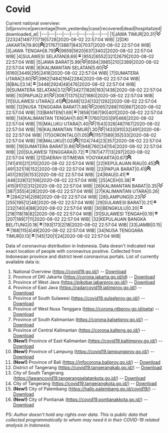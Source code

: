 # Covid
Current national overview:
|id|province|percentage|from_yesterday|case|recovered|dead|hospitalized|downloaded_at|
|---|---|---|---|---|---|---|---|---|
|1|JAWA TIMUR|20.31|![down](https://github.com/ariefrachmannn/covid/raw/master/img/rsz_down.png)|22324|14877|1719|5728|2020-08-02 22:57:04 WIB|
|2|DKI JAKARTA|19.80|![up](https://github.com/ariefrachmannn/covid/raw/master/img/rsz_img_186982.png)|21767|13887|843|7037|2020-08-02 22:57:04 WIB|
|3|JAWA TENGAH|8.79|![up](https://github.com/ariefrachmannn/covid/raw/master/img/rsz_img_186982.png)|9659|5620|637|3402|2020-08-02 22:57:04 WIB|
|4|SULAWESI SELATAN|8.69|![equal](https://github.com/ariefrachmannn/covid/raw/master/img/rsz_equal.png)|9552|6552|321|2679|2020-08-02 22:57:04 WIB|
|5|JAWA BARAT|5.99|![down](https://github.com/ariefrachmannn/covid/raw/master/img/rsz_down.png)|6584|3985|210|2389|2020-08-02 22:57:04 WIB|
|6|KALIMANTAN SELATAN|5.60|![down](https://github.com/ariefrachmannn/covid/raw/master/img/rsz_down.png)|6160|3449|295|2416|2020-08-02 22:57:04 WIB|
|7|SUMATERA UTARA|3.60|![down](https://github.com/ariefrachmannn/covid/raw/master/img/rsz_down.png)|3962|1484|194|2284|2020-08-02 22:57:04 WIB|
|8|BALI|3.14|![equal](https://github.com/ariefrachmannn/covid/raw/master/img/rsz_equal.png)|3448|2924|48|476|2020-08-02 22:57:04 WIB|
|9|SUMATERA SELATAN|3.12|![down](https://github.com/ariefrachmannn/covid/raw/master/img/rsz_down.png)|3427|1826|163|1438|2020-08-02 22:57:04 WIB|
|10|PAPUA|2.81|![down](https://github.com/ariefrachmannn/covid/raw/master/img/rsz_down.png)|3087|1375|32|1680|2020-08-02 22:57:04 WIB|
|11|SULAWESI UTARA|2.41|![up](https://github.com/ariefrachmannn/covid/raw/master/img/rsz_img_186982.png)|2648|1224|132|1292|2020-08-02 22:57:04 WIB|
|12|NUSA TENGGARA BARAT|1.88|![down](https://github.com/ariefrachmannn/covid/raw/master/img/rsz_down.png)|2065|1288|110|667|2020-08-02 22:57:04 WIB|
|13|BANTEN|1.69|![equal](https://github.com/ariefrachmannn/covid/raw/master/img/rsz_equal.png)|1858|1367|90|401|2020-08-02 22:57:04 WIB|
|14|KALIMANTAN TENGAH|1.60|![equal](https://github.com/ariefrachmannn/covid/raw/master/img/rsz_equal.png)|1760|1203|91|466|2020-08-02 22:57:04 WIB|
|15|MALUKU UTARA|1.40|![down](https://github.com/ariefrachmannn/covid/raw/master/img/rsz_down.png)|1543|328|48|1167|2020-08-02 22:57:04 WIB|
|16|KALIMANTAN TIMUR|1.30|![down](https://github.com/ariefrachmannn/covid/raw/master/img/rsz_down.png)|1433|910|32|491|2020-08-02 22:57:04 WIB|
|17|GORONTALO|1.05|![up](https://github.com/ariefrachmannn/covid/raw/master/img/rsz_img_186982.png)|1157|589|35|533|2020-08-02 22:57:04 WIB|
|18|MALUKU|1.02|![up](https://github.com/ariefrachmannn/covid/raw/master/img/rsz_img_186982.png)|1124|744|23|357|2020-08-02 22:57:04 WIB|
|19|SUMATERA BARAT|0.86|![down](https://github.com/ariefrachmannn/covid/raw/master/img/rsz_down.png)|948|760|34|154|2020-08-02 22:57:04 WIB|
|20|SULAWESI TENGGARA|0.72|![equal](https://github.com/ariefrachmannn/covid/raw/master/img/rsz_equal.png)|787|477|13|297|2020-08-02 22:57:04 WIB|
|21|DAERAH ISTIMEWA YOGYAKARTA|0.67|![up](https://github.com/ariefrachmannn/covid/raw/master/img/rsz_img_186982.png)|741|410|21|310|2020-08-02 22:57:04 WIB|
|22|KEPULAUAN RIAU|0.45|![up](https://github.com/ariefrachmannn/covid/raw/master/img/rsz_img_186982.png)|491|321|18|152|2020-08-02 22:57:04 WIB|
|23|PAPUA BARAT|0.41|![up](https://github.com/ariefrachmannn/covid/raw/master/img/rsz_img_186982.png)|451|292|6|153|2020-08-02 22:57:04 WIB|
|24|RIAU|0.41|![equal](https://github.com/ariefrachmannn/covid/raw/master/img/rsz_equal.png)|446|328|12|106|2020-08-02 22:57:04 WIB|
|25|ACEH|0.38|![equal](https://github.com/ariefrachmannn/covid/raw/master/img/rsz_equal.png)|415|91|12|312|2020-08-02 22:57:04 WIB|
|26|KALIMANTAN BARAT|0.35|![down](https://github.com/ariefrachmannn/covid/raw/master/img/rsz_down.png)|387|355|4|28|2020-08-02 22:57:04 WIB|
|27|KALIMANTAN UTARA|0.26|![equal](https://github.com/ariefrachmannn/covid/raw/master/img/rsz_equal.png)|284|214|2|68|2020-08-02 22:57:04 WIB|
|28|LAMPUNG|0.23|![down](https://github.com/ariefrachmannn/covid/raw/master/img/rsz_down.png)|255|195|12|48|2020-08-02 22:57:04 WIB|
|29|SULAWESI BARAT|0.21|![equal](https://github.com/ariefrachmannn/covid/raw/master/img/rsz_equal.png)|232|140|4|88|2020-08-02 22:57:04 WIB|
|30|BENGKULU|0.20|![equal](https://github.com/ariefrachmannn/covid/raw/master/img/rsz_equal.png)|218|118|18|82|2020-08-02 22:57:04 WIB|
|31|SULAWESI TENGAH|0.19|![equal](https://github.com/ariefrachmannn/covid/raw/master/img/rsz_equal.png)|207|189|7|11|2020-08-02 22:57:04 WIB|
|32|KEPULAUAN BANGKA BELITUNG|0.18|![equal](https://github.com/ariefrachmannn/covid/raw/master/img/rsz_equal.png)|193|173|2|18|2020-08-02 22:57:04 WIB|
|33|JAMBI|0.15|![equal](https://github.com/ariefrachmannn/covid/raw/master/img/rsz_equal.png)|168|115|4|49|2020-08-02 22:57:04 WIB|
|34|NUSA TENGGARA TIMUR|0.13|![equal](https://github.com/ariefrachmannn/covid/raw/master/img/rsz_equal.png)|145|120|1|24|2020-08-02 22:57:04 WIB|

Data of coronavirus distribution in Indonesia. Data doesn't indicated real exact location of people with coronavirus positive. Collected from Indonesian province and district level coronavirus portals. List of currently available data is:
1. National Overview (https://covid19.go.id/) -- [Download](https://www.dropbox.com/s/66ly270fw4y76fx/covid_nasional.csv?dl=0)
2. Province of DKI Jakarta (https://corona.jakarta.go.id/id) -- [Download](https://riwayat-file-covid-19-dki-jakarta-jakartagis.hub.arcgis.com/)
3. Province of West Java (https://pikobar.jabarprov.go.id/) -- [Download](https://www.dropbox.com/s/alg0zp60fylq6cn/covid_jabar.csv?dl=0)
4. Province of East Java (https://radarcovid19.jatimprov.go.id/) -- [Download](https://www.dropbox.com/sh/e7vtgcnl4ckbvr4/AADo9UMRDZvrhHn66qTHZOvNa?dl=0)
5. Province of South Sulawesi (https://covid19.sulselprov.go.id/) -- [Download](https://www.dropbox.com/s/z5ek23lwcztj7z7/covid_sulsel.csv?dl=0)
6. Province of West Nusa Tenggara (https://corona.ntbprov.go.id/peta) -- [Download](https://www.dropbox.com/s/4p2k93n42xx0c00/covid_ntb.csv?dl=0)
7. Province of South Kalimantan (https://corona.kalselprov.go.id/) -- [Download](https://www.dropbox.com/sh/7aa2kvz8lb04pzz/AADH1Oj5oFMw2mp-D3JStPRsa?dl=0)
8. Province of Central Kalimantan (https://corona.kalteng.go.id/) -- [Download](https://www.dropbox.com/s/9q01v5r3ys2ozk4/covid_kalteng.csv?dl=0)
9. **(New!)** Province of East Kalimantan (https://covid19.kaltimprov.go.id/) -- [Download](https://www.dropbox.com/sh/qhpxj532nm80goa/AAB6ek_fp1__ieTR0TFQpfIga?dl=0)
10. **(New!)** Province of Lampung (https://covid19.lampungprov.go.id/) -- [Download](https://www.dropbox.com/s/ecuew6oa9kzwqwx/covid_lampung.csv?dl=0)
11. **(New!)** Province of Bali (https://infocorona.baliprov.go.id/) -- [Download](https://www.dropbox.com/sh/iceiwun4ufttmiu/AAC7dSRMpfTjPI1Lfzw-LeCUa?dl=0)
12. District of Tangerang (https://covid19.tangerangkab.go.id/) -- [Download](https://www.dropbox.com/sh/yxovyy6sy5bnz4p/AACZzVHinisKmz8oQWyQJ3nua?dl=0)
13. City of South Tangerang (https://lawancovid19.tangerangselatankota.go.id/) -- [Download](https://www.dropbox.com/s/zlvxo4ivswdzmle/covid_tangsel.csv?dl=0)
14. City of Tangerang (https://covid19.tangerangkota.go.id/) -- [Download](https://www.dropbox.com/s/e53224kvdrpjzy0/covid_tangkot.csv?dl=0)
15. **(New!)** City of Palembang (https://hallo.palembang.go.id/covid19/) -- [Download](https://www.dropbox.com/sh/oj17bhwhlpjht9e/AABZEG-OiaSaFvikATDx6coEa?dl=0)
16. **(New!)** City of Pontianak (https://covid19.pontianakkota.go.id/) -- [Download](https://www.dropbox.com/sh/66if3y4ly51j4sh/AADQ-zwLGa7Kz4ZzJgDw2-3na?dl=0)

PS: *Author doesn't hold any rights over data. This is public data that collected programmatically to whom may need it in their COVID-19 related analysis in Indonesia.*
